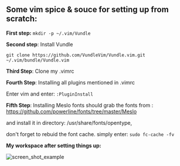 ## Some vim spice & souce for setting up from scratch:

**First step:**
`mkdir -p ~/.vim/Vundle`

**Second step**: Install Vundle

`git clone https://github.com/VundleVim/Vundle.vim.git ~/.vim/bundle/Vundle.vim`

**Third Step**: Clone my .vimrc

**Fourth Step**: Installing all plugins mentioned in .vimrc

Enter vim and enter:
`:PluginInstall`

**Fifth Step**: Installing Meslo fonts
should grab the fonts from : https://github.com/powerline/fonts/tree/master/Meslo

and install it in directory: /usr/share/fonts/opentype,

don't forget to rebuid the font cache. simply enter: `sudo fc-cache -fv`

**My workspace after setting things up:**

![screen_shot_example](https://cloud.githubusercontent.com/assets/1729719/19620899/237071ea-988f-11e6-94df-464e08fa6608.jpg)
